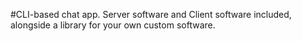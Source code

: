 #CLI-based chat app.
Server software and Client software included, alongside a library for your own custom software.
